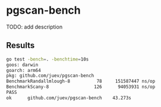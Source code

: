 # pgscan-bench

TODO: add description

## Results

```sh
go test -bench=. -benchtime=10s
goos: darwin
goarch: arm64
pkg: github.com/juev/pgscan-bench
BenchmarkRandallmlough-8   	      78	 151587447 ns/op
BenchmarkScany-8           	     126	  94053931 ns/op
PASS
ok  	github.com/juev/pgscan-bench	43.273s
```

